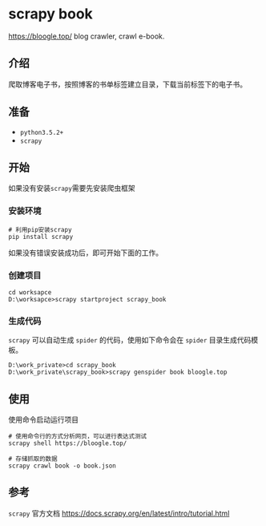 # scrapy book
https://bloogle.top/ blog crawler, crawl e-book.

## 介绍

爬取博客电子书，按照博客的书单标签建立目录，下载当前标签下的电子书。

## 准备

- `python3.5.2+`
- `scrapy`

## 开始

如果没有安装`scrapy`需要先安装爬虫框架

### 安装环境

```shell
# 利用pip安装scrapy
pip install scrapy
```

如果没有错误安装成功后，即可开始下面的工作。

### 创建项目

```shell
cd worksapce
D:\worksapce>scrapy startproject scrapy_book
```

### 生成代码

`scrapy` 可以自动生成 `spider` 的代码，使用如下命令会在 `spider` 目录生成代码模板。

```shell
D:\work_private>cd scrapy_book
D:\work_private\scrapy_book>scrapy genspider book bloogle.top
```

## 使用

使用命令启动运行项目

```shell
# 使用命令行的方式分析网页，可以进行表达式测试
scrapy shell https://bloogle.top/

# 存储抓取的数据
scrapy crawl book -o book.json
```

## 参考

`scrapy` 官方文档 https://docs.scrapy.org/en/latest/intro/tutorial.html